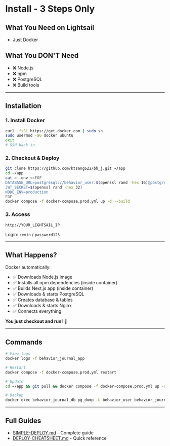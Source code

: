 # Install - 3 Steps Only

## What You Need on Lightsail
- Just Docker

## What You DON'T Need
- ❌ Node.js
- ❌ npm
- ❌ PostgreSQL
- ❌ Build tools

---

## Installation

### 1. Install Docker
```bash
curl -fsSL https://get.docker.com | sudo sh
sudo usermod -aG docker ubuntu
exit
# SSH back in
```

### 2. Checkout & Deploy
```bash
git clone https://github.com/ktsang622/bh_j.git ~/app
cd ~/app
cat > .env <<EOF
DATABASE_URL=postgresql://behavior_user:$(openssl rand -hex 16)@postgres:5432/behavior_journal
JWT_SECRET=$(openssl rand -hex 32)
NODE_ENV=production
EOF
docker compose -f docker-compose.prod.yml up -d --build
```

### 3. Access
```
http://YOUR_LIGHTSAIL_IP
```

Login: `kevin` / `password123`

---

## What Happens?

Docker automatically:
- ✅ Downloads Node.js image
- ✅ Installs all npm dependencies (inside container)
- ✅ Builds Next.js app (inside container)
- ✅ Downloads & starts PostgreSQL
- ✅ Creates database & tables
- ✅ Downloads & starts Nginx
- ✅ Connects everything

**You just checkout and run!** 🚀

---

## Commands

```bash
# View logs
docker logs -f behavior_journal_app

# Restart
docker compose -f docker-compose.prod.yml restart

# Update
cd ~/app && git pull && docker compose -f docker-compose.prod.yml up -d --build

# Backup
docker exec behavior_journal_db pg_dump -U behavior_user behavior_journal > backup.sql
```

---

## Full Guides
- [SIMPLE-DEPLOY.md](./SIMPLE-DEPLOY.md) - Complete guide
- [DEPLOY-CHEATSHEET.md](./DEPLOY-CHEATSHEET.md) - Quick reference
